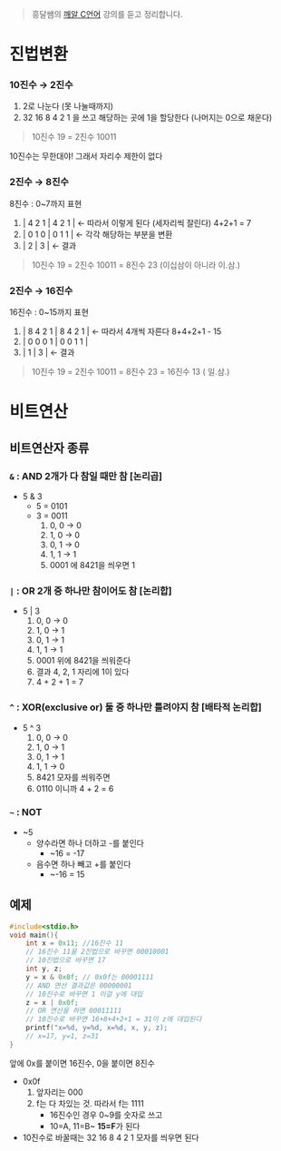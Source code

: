 > 흥달쌤의 [깨알 C언어](https://www.youtube.com/playlist?list=PLdaE6YENrbZA8sXCvVBUWjFwFI2zb4tlK0) 강의를 듣고 정리합니다.

# 진법변환

### 10진수 → 2진수

1. 2로 나눈다 (못 나눌때까지)
2. 32 16 8 4 2 1 을 쓰고 해당하는 곳에 1을 할당한다 (나머지는 0으로 채운다)

> 10진수 19 = 2진수 10011

10진수는 무한대야! 그래서 자리수 제한이 없다

### 2진수 → 8진수

8진수 : 0~7까지 표현

1. | 4 2 1 | 4 2 1 | ← 따라서 이렇게 된다 (세자리씩 잘린다) 4+2+1 = 7
2. | 0 1 0 | 0 1 1 | ← 각각 해당하는 부분을 변환
3. | 2 | 3 | ← 결과

> 10진수 19 = 2진수 10011 = 8진수 23 (이십삼이 아니라 이.삼.)

### 2진수 → 16진수

16진수 : 0~15까지 표현

1. | 8 4 2 1 | 8 4 2 1 | ← 따라서 4개씩 자른다 8+4+2+1 - 15
2. | 0 0 0 1 | 0 0 1 1 |
3. | 1 | 3 | ← 결과

> 10진수 19 = 2진수 10011 = 8진수 23 = 16진수 13 ( 일.삼.)

# 비트연산

## 비트연산자 종류

### `&` : AND 2개가 다 참일 때만 참 [논리곱]

- 5 & 3
  - 5 = 0101
  - 3 = 0011
    1. 0, 0 → 0
    2. 1, 0 → 0
    3. 0, 1 → 0
    4. 1, 1 → 1
    5. 0001 에 8421을 씌우면 1

### `|` : OR 2개 중 하나만 참이어도 참 [논리합]

- 5 | 3
  1. 0, 0 → 0
  2. 1, 0 → 1
  3. 0, 1 → 1
  4. 1, 1 → 1
  5. 0001 위에 8421을 씌워준다
  6. 결과 4, 2, 1 자리에 1이 있다
  7. 4 + 2 + 1 = 7

### `^` : XOR(exclusive or) 둘 중 하나만 틀려야지 참 [배타적 논리합]

- 5 ^ 3
  1. 0, 0 → 0
  2. 1, 0 → 1
  3. 0, 1 → 1
  4. 1, 1 → 0
  5. 8421 모자를 씌워주면
  6. 0110 이니까 4 + 2 = 6

### `~` : NOT

- ~5
  - 양수라면 하나 더하고 -를 붙인다
    - ~16 = -17
  - 음수면 하나 빼고 +를 붙인다
    - ~-16 = 15

## 예제

```c
#include<stdio.h>
void main(){
	int x = 0x11; //16진수 11
	// 16진수 11을 2진법으로 바꾸면 00010001
	// 10진법으로 바꾸면 17
	int y, z;
	y = x & 0x0f; // 0x0f는 00001111
	// AND 연산 결과값은 00000001
	// 10진수로 바꾸면 1 이걸 y에 대입
	z = x | 0x0f;
	// OR 연산을 하면 00011111
	// 10진수로 바꾸면 16+8+4+2+1 = 31이 z에 대입된다
	printf("x=%d, y=%d, x=%d, x, y, z);
	// x=17, y=1, z=31
}
```

앞에 0x를 붙이면 16진수, 0을 붙이면 8진수

- 0x0f
  1. 앞자리는 000
  2. f는 다 차있는 것. 따라서 f는 1111
     - 16진수인 경우 0~9를 숫자로 쓰고
     - 10=A, 11=B~ **15=F**가 된다
- 10진수로 바꿀때는 32 16 8 4 2 1 모자를 씌우면 된다
